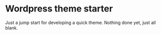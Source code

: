# Wordpress theme starter
Just a jump start for developing a quick theme. Nothing done yet, just all blank.